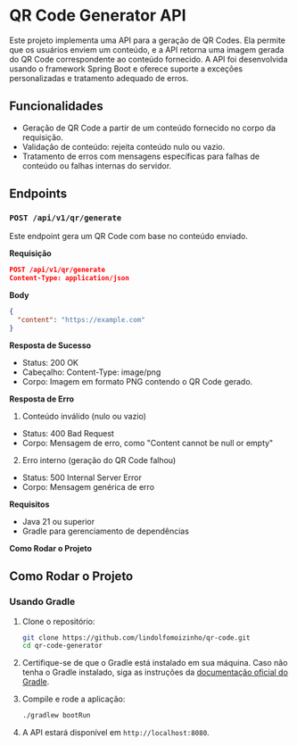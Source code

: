 # QR Code Generator API

Este projeto implementa uma API para a geração de QR Codes. Ela permite que os usuários enviem um conteúdo, e a API retorna uma imagem gerada do QR Code correspondente ao conteúdo fornecido. A API foi desenvolvida usando o framework Spring Boot e oferece suporte a exceções personalizadas e tratamento adequado de erros.

## Funcionalidades

- Geração de QR Code a partir de um conteúdo fornecido no corpo da requisição.
- Validação de conteúdo: rejeita conteúdo nulo ou vazio.
- Tratamento de erros com mensagens específicas para falhas de conteúdo ou falhas internas do servidor.

## Endpoints

### `POST /api/v1/qr/generate`

Este endpoint gera um QR Code com base no conteúdo enviado.

**Requisição**

```json
POST /api/v1/qr/generate
Content-Type: application/json
````

**Body**

````json
{
  "content": "https://example.com"
}
````
**Resposta de Sucesso**
- Status: 200 OK
- Cabeçalho: Content-Type: image/png
- Corpo: Imagem em formato PNG contendo o QR Code gerado. 

**Resposta de Erro**

1. Conteúdo inválido (nulo ou vazio)

- Status: 400 Bad Request
- Corpo: Mensagem de erro, como "Content cannot be null or empty"
2. Erro interno (geração do QR Code falhou)
- Status: 500 Internal Server Error
- Corpo: Mensagem genérica de erro

**Requisitos**
- Java 21 ou superior
- Gradle para gerenciamento de dependências

**Como Rodar o Projeto**
## Como Rodar o Projeto

### Usando Gradle

1. Clone o repositório:

    ```bash
    git clone https://github.com/lindolfomoizinho/qr-code.git
    cd qr-code-generator
    ```

2. Certifique-se de que o Gradle está instalado em sua máquina. Caso não tenha o Gradle instalado, siga as instruções da [documentação oficial do Gradle](https://gradle.org/install/).

3. Compile e rode a aplicação:

    ```bash
    ./gradlew bootRun
    ```

4. A API estará disponível em `http://localhost:8080`.